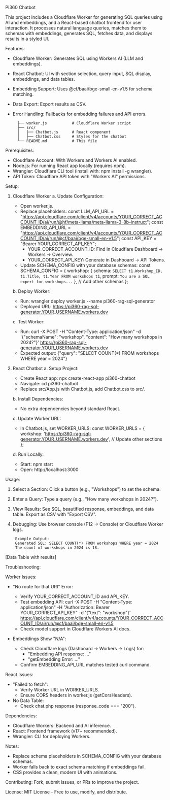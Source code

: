 PI360 Chatbot

This project includes a Cloudflare Worker for generating SQL queries using AI and embeddings, and a React-based chatbot frontend for user interaction. It processes natural language queries, matches them to schemas with embeddings, generates SQL, fetches data, and displays results in a styled UI.

Features:
- Cloudflare Worker: Generates SQL using Workers AI (LLM and embeddings).
- React Chatbot: UI with section selection, query input, SQL display, embeddings, and data tables.
- Embedding Support: Uses @cf/baai/bge-small-en-v1.5 for schema matching.
- Data Export: Export results as CSV.
- Error Handling: Fallbacks for embedding failures and API errors.

        ├── worker.js           # Cloudflare Worker script
        ├── src/
        │   ├── Chatbot.js      # React component
        │   ├── Chatbot.css     # Styles for the chatbot
        └── README.md           # This file
Prerequisites:
- Cloudflare Account: With Workers and Workers AI enabled.
- Node.js: For running React app locally (requires npm).
- Wrangler: Cloudflare CLI tool (install with: npm install -g wrangler).
- API Token: Cloudflare API token with "Workers AI" permissions.

Setup:

1. Cloudflare Worker
   a. Update Configuration:
      - Open worker.js.
      - Replace placeholders:
         const LLM_API_URL = "https://api.cloudflare.com/client/v4/accounts/YOUR_CORRECT_ACCOUNT_ID/ai/run/@hf/meta-llama/meta-llama-3-8b-instruct";
        const EMBEDDING_API_URL = "https://api.cloudflare.com/client/v4/accounts/YOUR_CORRECT_ACCOUNT_ID/ai/run/@cf/baai/bge-small-en-v1.5";
        const API_KEY = "Bearer YOUR_CORRECT_API_KEY";
        - YOUR_CORRECT_ACCOUNT_ID: Find in Cloudflare Dashboard -> Workers -> Overview.
        - YOUR_CORRECT_API_KEY: Generate in Dashboard -> API Tokens.
      - Update SCHEMA_CONFIG with your database schemas:
        const SCHEMA_CONFIG = {
          workshop: { schema: `SELECT t1.Workshop_ID, t1.Title, t1.Year FROM workshops t1`, prompt: `You are a SQL expert for workshops...` },
          // Add other schemas
        };

   b. Deploy Worker:
      - Run: wrangler deploy worker.js --name pi360-rag-sql-generator
      - Deployed URL: https://pi360-rag-sql-generator.YOUR_USERNAME.workers.dev

   c. Test Worker:
      - Run: curl -X POST -H "Content-Type: application/json" -d '{"schemaName": "workshop", "content": "How many workshops in 2024?"}' https://pi360-rag-sql-generator.YOUR_USERNAME.workers.dev
      - Expected output:
        {"query": "SELECT COUNT(*) FROM workshops WHERE year = 2024"}

2. React Chatbot
   a. Setup Project:
      - Create React app: npx create-react-app pi360-chatbot
      - Navigate: cd pi360-chatbot
      - Replace src/App.js with Chatbot.js, add Chatbot.css to src/.

   b. Install Dependencies:
      - No extra dependencies beyond standard React.

   c. Update Worker URL:
      - In Chatbot.js, set WORKER_URLS:
        const WORKER_URLS = {
          workshop: 'https://pi360-rag-sql-generator.YOUR_USERNAME.workers.dev',
          // Update other sections
        };

   d. Run Locally:
      - Start: npm start
      - Open: http://localhost:3000

Usage:
1. Select a Section: Click a button (e.g., "Workshops") to set the schema.
2. Enter a Query: Type a query (e.g., "How many workshops in 2024?").
3. View Results: See SQL, beautified response, embeddings, and data table. Export as CSV with "Export CSV".
4. Debugging: Use browser console (F12 -> Console) or Cloudflare Worker logs.

        Example Output:
        Generated SQL: SELECT COUNT(*) FROM workshops WHERE year = 2024
        The count of workshops in 2024 is 18.
[Data Table with results]

Troubleshooting:

Worker Issues:
- "No route for that URI" Error:
  - Verify YOUR_CORRECT_ACCOUNT_ID and API_KEY.
  - Test embedding API: curl -X POST -H "Content-Type: application/json" -H "Authorization: Bearer YOUR_CORRECT_API_KEY" -d '{"text": "workshop"}' https://api.cloudflare.com/client/v4/accounts/YOUR_CORRECT_ACCOUNT_ID/ai/run/@cf/baai/bge-small-en-v1.5
  - Check model support in Cloudflare Workers AI docs.

- Embeddings Show "N/A":
  - Check Cloudflare logs (Dashboard -> Workers -> Logs) for:
    - "Embedding API response: ..."
    - "getEmbedding Error: ..."
  - Confirm EMBEDDING_API_URL matches tested curl command.

React Issues:
- "Failed to fetch":
  - Verify Worker URL in WORKER_URLS.
  - Ensure CORS headers in worker.js (getCorsHeaders).
- No Data Table:
  - Check chat.php response (response_code === "200").

Dependencies:
- Cloudflare Workers: Backend and AI inference.
- React: Frontend framework (v17+ recommended).
- Wrangler: CLI for deploying Workers.

Notes:
- Replace schema placeholders in SCHEMA_CONFIG with your database schemas.
- Worker falls back to exact schema matching if embeddings fail.
- CSS provides a clean, modern UI with animations.

Contributing:
Fork, submit issues, or PRs to improve the project.

License:
MIT License - Free to use, modify, and distribute.
